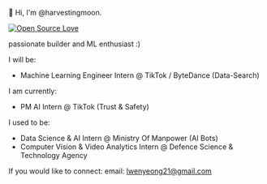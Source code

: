 👋 Hi, I'm @harvestingmoon.

[![Open Source Love](https://badges.frapsoft.com/os/v3/open-source.png?v=103)](https://github.com/ellerbrock/open-source-badges/)


passionate builder and ML enthusiast :) 

I will be: 
- Machine Learning Engineer Intern @ TikTok / ByteDance (Data-Search)
  
I am currently: 
- PM AI Intern @ TikTok (Trust & Safety)

I used to be: 
- Data Science & AI Intern @ Ministry Of Manpower (AI Bots)
- Computer Vision & Video Analytics Intern @ Defence Science & Technology Agency

If you would like to connect:
email: lwenyeong21@gmail.com 



